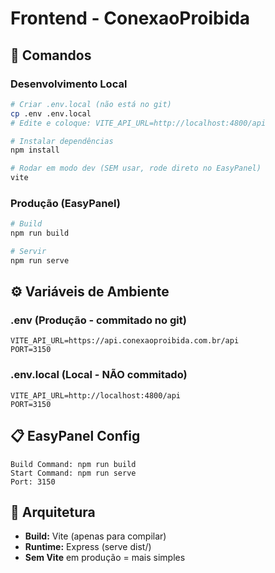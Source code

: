 # Frontend - ConexaoProibida

## 🚀 Comandos

### Desenvolvimento Local
```bash
# Criar .env.local (não está no git)
cp .env .env.local
# Edite e coloque: VITE_API_URL=http://localhost:4800/api

# Instalar dependências
npm install

# Rodar em modo dev (SEM usar, rode direto no EasyPanel)
vite
```

### Produção (EasyPanel)
```bash
# Build
npm run build

# Servir
npm run serve
```

## ⚙️ Variáveis de Ambiente

### .env (Produção - commitado no git)
```env
VITE_API_URL=https://api.conexaoproibida.com.br/api
PORT=3150
```

### .env.local (Local - NÃO commitado)
```env
VITE_API_URL=http://localhost:4800/api
PORT=3150
```

## 📋 EasyPanel Config

```
Build Command: npm run build
Start Command: npm run serve
Port: 3150
```

## 🎯 Arquitetura

- **Build:** Vite (apenas para compilar)
- **Runtime:** Express (serve dist/)
- **Sem Vite** em produção = mais simples


